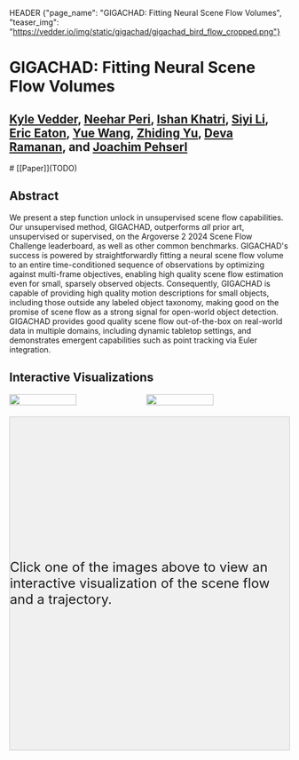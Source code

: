 HEADER {"page_name": "GIGACHAD: Fitting Neural Scene Flow Volumes", "teaser_img": "https://vedder.io/img/static/gigachad/gigachad_bird_flow_cropped.png"}

<style>
[id*="render-container"] {
    width: 100%;
    height: 600px;
    border: 1px solid #ccc;
    margin-top: 20px;
}
[id*="slider-container"] {
    width: 100%;
    margin-top: 20px;
    display: flex;
    align-items: center;
}
[id*="frame-slider"] {
    flex-grow: 1;
    margin-right: 10px;
}
[id*="frame-number"] {
    width: 50px;
    text-align: right;
}

#jack {
    visibility: hidden;
}

#bird {
    visibility: hidden;
}

#filler {
    width: 100%;
    height: 600px;
    border: 1px solid #ccc;
    margin-top: 20px;
    background-color: #f0f0f0;
    display: flex;
    justify-content: center;
    align-items: center;
    /* Set font size */
    font-size: 24px;
}

</style>


# GIGACHAD: Fitting Neural Scene Flow Volumes

## [Kyle Vedder](http://vedder.io), [Neehar Peri](http://www.neeharperi.com/), [Ishan Khatri](https://ishan.khatri.io/), [Siyi Li](http://linkedin.com/in/siyi-li-14a958328), [Eric Eaton](https://www.seas.upenn.edu/~eeaton/), [Yue Wang](https://yuewang.xyz/), [Zhiding Yu](https://chrisding.github.io/), [Deva Ramanan](https://www.cs.cmu.edu/~deva/), and [Joachim Pehserl](https://www.linkedin.com/in/joachim-pehserl-45514a98/)


<div class="centered">
# [[Paper]](TODO)
</div>


## Abstract

We present a step function unlock in unsupervised scene flow capabilities. Our unsupervised method, GIGACHAD, outperforms _all_ prior art, unsupervised or supervised, on the Argoverse 2 2024 Scene Flow Challenge leaderboard, as well as other common benchmarks. GIGACHAD's success is powered by straightforwardly fitting a neural scene flow volume to an entire time-conditioned sequence of observations by optimizing against multi-frame objectives, enabling high quality scene flow estimation even for small, sparsely observed objects. Consequently, GIGACHAD is capable of providing high quality motion descriptions for small objects, including those outside any labeled object taxonomy, making good on the promise of scene flow as a strong signal for open-world object detection. GIGACHAD provides good quality scene flow out-of-the-box on real-world data in multiple domains, including dynamic tabletop settings, and demonstrates emergent capabilities such as point tracking via Euler integration.

<!-- Side by side images from img/static/gigachad/gigachad_bird_flow_cropped.png and  img/static/gigachad/gigachad_bird_trajectory_cropped.png -->
<!-- <div style="display: flex" class="centered">
<img src="img/static/gigachad/gigachad_bird_flow_cropped.png" style="width:49%;" />
<img src="img/static/gigachad/gigachad_bird_trajectory_cropped.png" style="width:49%"/>
</div> -->


## Interactive Visualizations

<!-- Side by side images from img/static/gigachad/gigachad_bird_flow_cropped.png and  img/static/gigachad/gigachad_bird_trajectory_cropped.png -->
<div style="display: flex" class="centered">
<img id="img-bird" src="img/static/gigachad/bird.png" style="width:49%;"/>
<img id="img-jack" src="img/static/gigachad/jack.png" style="width:49%"/>
</div>

<div id="filler">Click one of the images above to view an interactive visualization of the scene flow and a trajectory.</div>

<div id="bird">

### Argoverse 2 Bird scene flow

<div class="centered">
<div id="bird-flow-render-container"></div>
<div id="bird-flow-slider-container">
<input type="range" id="bird-flow-frame-slider" min="0" max="19" value="0" class="centered">
Frame <span id="bird-flow-frame-number">0</span>
</div>
Use the slider or arrow keys to navigate through the frames.

</div>
<!-- <script type="module" src="js/gigachad/bird_scene_flow_vis.js"></script> -->




### Argoverse 2 Bird tracking

<div class="centered">
<div id="bird-traj-render-container"></div>
<div id="bird-traj-slider-container">
<input type="range" id="bird-traj-frame-slider" min="0" max="19" value="0" class="centered">
Frame <span id="bird-traj-frame-number">0</span>
</div>
Use the slider or arrow keys to navigate through the frames.

Color represents Euler integration with shorter step sizes from $\Delta t = 1$ to $\frac{1}{8}$. Full red represents $\Delta t = 1$.
</div>
<!-- <script type="module" src="js/gigachad/bird_traj_vis.js"></script> -->
</div>


<div id="jack">

### Jack scene flow

<div class="centered">
<div id="jack-flow-render-container"></div>
<div id="jack-flow-slider-container">
<input type="range" id="jack-flow-frame-slider" min="0" max="15" value="0" class="centered">
Frame <span id="jack-flow-frame-number">0</span>
</div>
Use the slider or arrow keys to navigate through the frames.
</div>
<!-- <script type="module" src="js/gigachad/jack_scene_flow_vis.js"></script> -->


### Jack point tracking with multiple types of Euler Integration

<div class="centered">
<div id="jack-traj-render-container"></div>
<div id="jack-traj-slider-container">
<input type="range" id="jack-traj-frame-slider" min="0" max="15" value="0" class="centered">
Frame <span id="jack-traj-frame-number">0</span>
</div>
Use the slider or arrow keys to navigate through the frames.

Color represents Euler integration with shorter step sizes from $\Delta t = 1$ to $\frac{1}{8}$. Full red represents $\Delta t = 1$.
</div>
<!-- <script type="module" src="js/gigachad/jack_traj_vis.js"></script> -->
</div>


<script type="module">
import { setupBirdSceneFlow } from './js/gigachad/bird_scene_flow_vis.js';
import { setupBirdTraj  } from './js/gigachad/bird_traj_vis.js';

import { setupJackSceneFlow  } from './js/gigachad/jack_scene_flow_vis.js';
import { setupJackTraj  } from './js/gigachad/jack_traj_vis.js';

const bird_flow_container = document.getElementById('bird-flow-render-container');
const bird_flow_slider = document.getElementById('bird-flow-frame-slider');
const bird_flow_frame_number = document.getElementById('bird-flow-frame-number');
const bird_traj_container = document.getElementById('bird-traj-render-container');
const bird_traj_slider = document.getElementById('bird-traj-frame-slider');
const bird_traj_frame_number = document.getElementById('bird-traj-frame-number');



const jack_flow_container = document.getElementById('jack-flow-render-container');
const jack_flow_slider = document.getElementById('jack-flow-frame-slider');
const jack_flow_frame_number = document.getElementById('jack-flow-frame-number');
const jack_traj_container = document.getElementById('jack-traj-render-container');
const jack_traj_slider = document.getElementById('jack-traj-frame-slider');
const jack_traj_frame_number = document.getElementById('jack-traj-frame-number');

let bird_flow = setupBirdSceneFlow(bird_flow_container, bird_flow_slider, bird_flow_frame_number);
let bird_traj = setupBirdTraj(bird_traj_container, bird_traj_slider, bird_traj_frame_number);

let jack_flow = setupJackSceneFlow(jack_flow_container, jack_flow_slider, jack_flow_frame_number);
let jack_traj = setupJackTraj(jack_traj_container, jack_traj_slider, jack_traj_frame_number);


document.getElementById("bird").style.display = "none";
document.getElementById("jack").style.display = "none";

// Set to visible 
document.getElementById("bird").style.visibility = "visible";
document.getElementById("jack").style.visibility = "visible";










function showBird() {
    document.getElementById("bird").style.display = "block";
    document.getElementById("jack").style.display = "none";
    document.getElementById("filler").style.display = "none";

    let bird_flow_container = document.getElementById("bird-flow-render-container");
    let bird_flow_canvas = bird_flow_container.getElementsByTagName("canvas")[0];
    let bird_traj_container = document.getElementById("bird-traj-render-container");
    let bird_traj_canvas = bird_traj_container.getElementsByTagName("canvas")[0];


    // Set the canvas to the container width and height
    bird_flow_canvas.width = bird_flow_container.clientWidth;
    bird_flow_canvas.height = bird_flow_container.clientHeight;
    bird_traj_canvas.width = bird_traj_container.clientWidth;
    bird_traj_canvas.height = bird_traj_container.clientHeight;

    // set the style width and height to be in px
    bird_flow_canvas.style.width = bird_flow_container.clientWidth + "px";
    bird_flow_canvas.style.height = bird_flow_container.clientHeight + "px";
    bird_traj_canvas.style.width = bird_traj_container.clientWidth + "px";
    bird_traj_canvas.style.height = bird_traj_container.clientHeight + "px";

    // Resize the canvas tags
    bird_flow.renderer.setSize(bird_flow_container.clientWidth, bird_flow_container.clientHeight);
    bird_traj.renderer.setSize(bird_flow_container.clientWidth, bird_flow_container.clientHeight);

    

    // Call render on the bird scenes
    bird_flow.renderer.render(bird_flow.scene, bird_flow.camera);
    bird_traj.renderer.render(bird_traj.scene, bird_traj.camera);

    console.log("Showing bird");

}

function showJack() {
    document.getElementById("bird").style.display = "none";
    document.getElementById("jack").style.display = "block";
    document.getElementById("filler").style.display = "none";

    let jack_flow_container = document.getElementById("jack-flow-render-container");
    let jack_flow_canvas = jack_flow_container.getElementsByTagName("canvas")[0];
    let jack_traj_container = document.getElementById("jack-traj-render-container");
    let jack_traj_canvas = jack_traj_container.getElementsByTagName("canvas")[0];


    // Set the canvas to the container width and height
    jack_flow_canvas.width = jack_flow_container.clientWidth;
    jack_flow_canvas.height = jack_flow_container.clientHeight;
    jack_traj_canvas.width = jack_traj_container.clientWidth;
    jack_traj_canvas.height = jack_traj_container.clientHeight;

    // Resize the canvas tags
    jack_flow_renderer.setSize(jack_flow_canvas.clientWidth, jack_flow_canvas.clientHeight);
    jack_traj_renderer.setSize(jack_traj_canvas.clientWidth, jack_traj_canvas.clientHeight);

    

    // Call render on the jack scenes
    jack_flow.renderer.render(jack_flow.scene, jack_flow.camera);
    jack_traj.renderer.render(jack_traj.scene, jack_traj.camera);


}

// Get the bird and jack images
const birdImg = document.getElementById("img-bird");
const jackImg = document.getElementById("img-jack");

// Add onclick listeners to the images
birdImg.onclick = showBird;
jackImg.onclick = showJack;

</script>


<script>
// Create a Web Worker for preloading all PLY and JSON files
const preloadWorker = new Worker('js/gigachad/preloader.js', { type: "module" });

// Start preloading files in the background
preloadWorker.postMessage('start');

// Listen for success or error messages from the worker
preloadWorker.onmessage = function(event) {
    if (event.data.status === 'success') {
        console.log('All PLY and JSON files preloaded successfully');
    } else if (event.data.status === 'error') {
        console.error('Error preloading files:', event.data.error);
    }
};
</script>

## Videos



## Citation

```
TODO
```